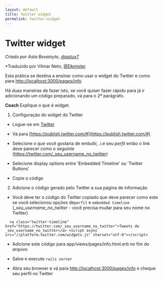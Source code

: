 ```yaml
---
layout: default
title: Twitter widget
permalink: twitter-widget
---
```


# Twitter widget

*Criado por Asta Bevainyte, [@astux7](https://twitter.com/astux7)*

*Traduzido por Vilmar Neto, [@Dkmister](https://github.com/Dkmister)

Esta prática se destina a ensinar como usar o widget do Twitter e como para [http://localhost:3000/pages/info](http://localhost:3000/pages/info)

Há duas maneiras de fazer isto, se você quiser fazer rápido para já ir adicionando um código preparado, vá para o 2º parágrafo.

**Coach** Explique o que é widget.


1. Configuração do widget do Twitter 

+ Logue-se em [Twitter](https://twitter.com/)

+ Vá para [https://publish.twitter.com/#](https://publish.twitter.com/#) 

+ Selecione o que você gostaria de embutir, .i.e seu *perfil* então o link deve parecer como o seguinte (https://twitter.com/_seu_username_no_twitter)

+ Selecione display options entre 'Embedded Timeline' ou 'Twitter Buttons' 

+ Copie o código


2. Adicione o código gerado pelo Twitter a sua página de informação

 + Você deve ter o código do Twitter copiado que deve parecer como este se você selecionou opções de```perfil``` e ```embedded timeline``` (*_seu_username_no_twitter* - você precisa mudar para seu nome no Twitter)

  ```
    <a class="twitter-timeline" href="https://twitter.com/_seu_username_no_twitter">Tweets de _seu_username_no_twitter</a> <script async src="//platform.twitter.com/widgets.js" charset="utf-8"></script>
  ```

 + Adicione este código para app/views/pages/info.html.erb no fim do arquivo

 + Salve e execute ```rails server```

 + Abra seu browser e vá para [http://localhost:3000/pages/info](http://localhost:3000/pages/info) e cheque seu perfil no Twitter 
  
